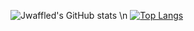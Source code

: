 ![Jwaffled's GitHub stats](https://github-readme-stats.vercel.app/api?username=jwaffled&show_icons=true&theme=radical)
\n
[![Top Langs](https://github-readme-stats.vercel.app/api/top-langs/?username=jwaffled&theme=radical)](https://github.com/Jwaffled/Jwaffled)


<!--
**Jwaffled/Jwaffled** is a ✨ _special_ ✨ repository because its `README.md` (this file) appears on your GitHub profile.

Here are some ideas to get you started:

- 🔭 I’m currently working on ...
- 🌱 I’m currently learning ...
- 👯 I’m looking to collaborate on ...
- 🤔 I’m looking for help with ...
- 💬 Ask me about ...
- 📫 How to reach me: ...
- 😄 Pronouns: ...
- ⚡ Fun fact: ...
-->
